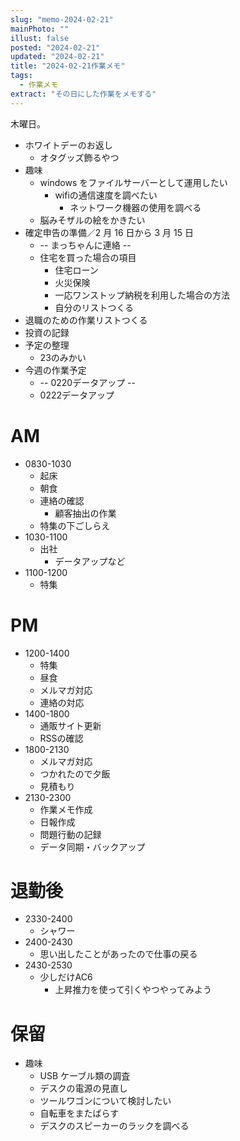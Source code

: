 ```yaml
---
slug: "memo-2024-02-21"
mainPhoto: ""
illust: false
posted: "2024-02-21"
updated: "2024-02-21"
title: "2024-02-21作業メモ"
tags:
  - 作業メモ
extract: "その日にした作業をメモする"
---
```


木曜日。

- ホワイトデーのお返し
  - オタグッズ飾るやつ
- 趣味
  - windows をファイルサーバーとして運用したい
    - wifiの通信速度を調べたい
      - ネットワーク機器の使用を調べる
  - 脳みそザルの絵をかきたい
- 確定申告の準備／2 月 16 日から 3 月 15 日
  - -- まっちゃんに連絡 --
  - 住宅を買った場合の項目
    - 住宅ローン
    - 火災保険
    - 一応ワンストップ納税を利用した場合の方法
    - 自分のリストつくる
- 退職のための作業リストつくる
- 投資の記録
- 予定の整理
  - 23のみかい
- 今週の作業予定
  - -- 0220データアップ --
  - 0222データアップ


# AM

- 0830-1030
  - 起床
  - 朝食
  - 連絡の確認
    - 顧客抽出の作業
  - 特集の下ごしらえ
- 1030-1100
  - 出社
    - データアップなど
- 1100-1200
  - 特集

# PM

- 1200-1400
  - 特集
  - 昼食
  - メルマガ対応
  - 連絡の対応
- 1400-1800
  - 通販サイト更新
  - RSSの確認
- 1800-2130
  - メルマガ対応
  - つかれたので夕飯
  - 見積もり
- 2130-2300
  - 作業メモ作成
  - 日報作成
  - 問題行動の記録
  - データ同期・バックアップ

# 退勤後

- 2330-2400
  - シャワー
- 2400-2430
  - 思い出したことがあったので仕事の戻る
- 2430-2530
  - 少しだけAC6
    - 上昇推力を使って引くやつやってみよう

# 保留

- 趣味
  - USB ケーブル類の調査
  - デスクの電源の見直し
  - ツールワゴンについて検討したい
  - 自転車をまたばらす
  - デスクのスピーカーのラックを調べる
